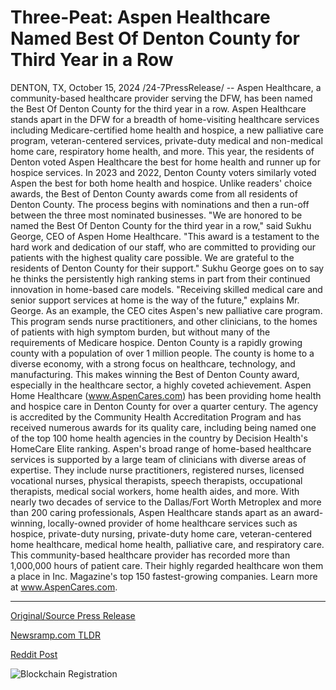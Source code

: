 # Three-Peat: Aspen Healthcare Named Best Of Denton County for Third Year in a Row

DENTON, TX, October 15, 2024 /24-7PressRelease/ -- Aspen Healthcare, a community-based healthcare provider serving the DFW, has been named the Best Of Denton County for the third year in a row. Aspen Healthcare stands apart in the DFW for a breadth of home-visiting healthcare services including Medicare-certified home health and hospice, a new palliative care program, veteran-centered services, private-duty medical and non-medical home care, respiratory home health, and more.   This year, the residents of Denton voted Aspen Healthcare the best for home health and runner up for hospice services. In 2023 and 2022, Denton County voters similarly voted Aspen the best for both home health and hospice. Unlike readers' choice awards, the Best of Denton County awards come from all residents of Denton County. The process begins with nominations and then a run-off between the three most nominated businesses.   "We are honored to be named the Best Of Denton County for the third year in a row," said Sukhu George, CEO of Aspen Home Healthcare. "This award is a testament to the hard work and dedication of our staff, who are committed to providing our patients with the highest quality care possible. We are grateful to the residents of Denton County for their support." Sukhu George goes on to say he thinks the persistently high ranking stems in part from their continued innovation in home-based care models. "Receiving skilled medical care and senior support services at home is the way of the future," explains Mr. George. As an example, the CEO cites Aspen's new palliative care program. This program sends nurse practitioners, and other clinicians, to the homes of patients with high symptom burden, but without many of the requirements of Medicare hospice.   Denton County is a rapidly growing county with a population of over 1 million people. The county is home to a diverse economy, with a strong focus on healthcare, technology, and manufacturing. This makes winning the Best of Denton County award, especially in the healthcare sector, a highly coveted achievement.   Aspen Home Healthcare (www.AspenCares.com) has been providing home health and hospice care in Denton County for over a quarter century. The agency is accredited by the Community Health Accreditation Program and has received numerous awards for its quality care, including being named one of the top 100 home health agencies in the country by Decision Health's HomeCare Elite ranking.  Aspen's broad range of home-based healthcare services is supported by a large team of clinicians with diverse areas of expertise. They include nurse practitioners, registered nurses, licensed vocational nurses, physical therapists, speech therapists, occupational therapists, medical social workers, home health aides, and more.  With nearly two decades of service to the Dallas/Fort Worth Metroplex and more than 200 caring professionals, Aspen Healthcare stands apart as an award-winning, locally-owned provider of home healthcare services such as hospice, private-duty nursing, private-duty home care, veteran-centered home healthcare, medical home health, palliative care, and respiratory care. This community-based healthcare provider has recorded more than 1,000,000 hours of patient care. Their highly regarded healthcare won them a place in Inc. Magazine's top 150 fastest-growing companies.  Learn more at www.AspenCares.com. 

---

[Original/Source Press Release](https://www.24-7pressrelease.com/press-release/515245/three-peat-aspen-healthcare-named-best-of-denton-county-for-third-year-in-a-row)
                    

[Newsramp.com TLDR](None) 



[Reddit Post](https://www.reddit.com/r/AwardsAndRecognition/comments/1g4229v/aspen_healthcare_named_best_of_denton_county_for/) 



![Blockchain Registration](https://cdn.newsramp.app/24-7PressRelease/qrcode/2410/15/chefyQGl.webp)